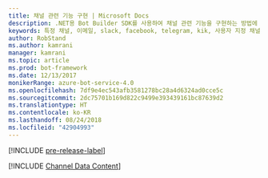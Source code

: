 ```yaml
---
title: 채널 관련 기능 구현 | Microsoft Docs
description: .NET용 Bot Builder SDK를 사용하여 채널 관련 기능을 구현하는 방법에 대해 알아봅니다.
keywords: 특정 채널, 이메일, slack, facebook, telegram, kik, 사용자 지정 채널
author: RobStand
ms.author: kamrani
manager: kamrani
ms.topic: article
ms.prod: bot-framework
ms.date: 12/13/2017
monikerRange: azure-bot-service-4.0
ms.openlocfilehash: 7df9e4ec543afb3581278bc28a4d6324ad0cce5c
ms.sourcegitcommit: 2dc75701b169d822c9499e393439161bc87639d2
ms.translationtype: HT
ms.contentlocale: ko-KR
ms.lasthandoff: 08/24/2018
ms.locfileid: "42904993"
---
```

[!INCLUDE [pre-release-label](../includes/pre-release-label.md)]

[!INCLUDE [Channel Data Content](../includes/snippet-channeldata.md)]
